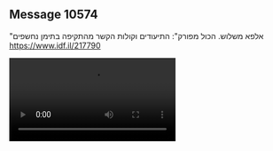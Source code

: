 ## Message 10574

"אלפא משלוש. הכול מפורק":
התיעודים וקולות הקשר מהתקיפה בתימן נחשפים
https://www.idf.il/217790

![Video](10574/10574_media.mp4)

